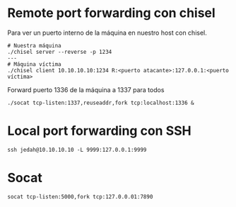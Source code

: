 
# Remote port forwarding con chisel
Para ver un puerto interno de la máquina en nuestro host con chisel.

```
# Nuestra máquina
./chisel server --reverse -p 1234
---
# Máquina víctima
./chisel client 10.10.10.10:1234 R:<puerto atacante>:127.0.0.1:<puerto víctima>
```
Forward puerto 1336 de la máquina a 1337 para todos
```
./socat tcp-listen:1337,reuseaddr,fork tcp:localhost:1336 &
```

# Local port forwarding con SSH

```
ssh jedah@10.10.10.10 -L 9999:127.0.0.1:9999
```

# Socat

```
socat tcp-listen:5000,fork tcp:127.0.0.01:7890
```

